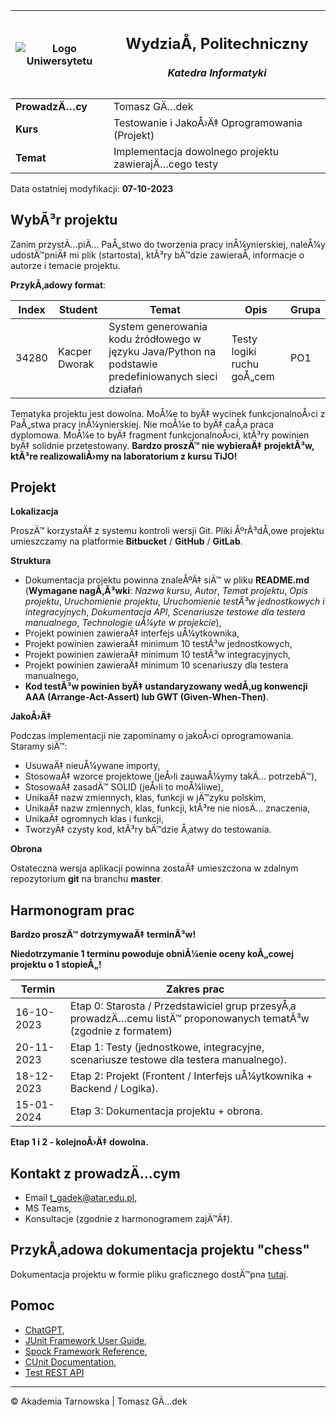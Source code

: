 | ![Logo Uniwersytetu](./img/at_logo_thumb.png) | <h2>WydziaÅ‚ Politechniczny</h2><h5>Katedra Informatyki</h5>                            |
| --------------------------------------------- | -------------------------------------------------------------------------------------- |
| **ProwadzÄ…cy**                                | Tomasz GÄ…dek                                                                           |
| **Kurs**                                      | Testowanie i JakoÅ›Ä‡ Oprogramowania (Projekt)                                           |
| **Temat**                                     | Implementacja dowolnego projektu zawierajÄ…cego testy                                   |

Data ostatniej modyfikacji: **07-10-2023**

## WybÃ³r projektu

Zanim przystÄ…piÄ… PaÅ„stwo do tworzenia pracy inÅ¼ynierskiej, naleÅ¼y udostÄ™pniÄ‡ mi plik (startosta), ktÃ³ry bÄ™dzie zawieraÅ‚ informacje 
o autorze i temacie projektu.

**PrzykÅ‚adowy format**:

| Index  | Student     | Temat  | Opis                                                                                                                     | Grupa |
|-------|--------------|--------|--------------------------------------------------------------------------------------------------------------------------|-------|
| 34280 | Kacper Dworak | System generowania kodu źródłowego w języku Java/Python na podstawie predefiniowanych sieci działań | Testy logiki ruchu goÅ„cem | PO1   |

Tematyka projektu jest dowolna. MoÅ¼e to byÄ‡ wycinek funkcjonalnoÅ›ci z PaÅ„stwa pracy inÅ¼ynierskiej. Nie moÅ¼e to byÄ‡ caÅ‚a praca dyplomowa. MoÅ¼e to
byÄ‡ fragment funkcjonalnoÅ›ci, ktÃ³ry powinien byÄ‡ solidnie przetestowany. **Bardzo proszÄ™ nie wybieraÄ‡ projektÃ³w, ktÃ³re realizowaliÅ›my na laboratorium z kursu TiJO!**

## Projekt

**Lokalizacja**

ProszÄ™ korzystaÄ‡ z systemu kontroli wersji Git. Pliki ÅºrÃ³dÅ‚owe projektu umieszczamy na platformie **Bitbucket** / **GitHub** / **GitLab**.

**Struktura**

- Dokumentacja projektu powinna znaleÅºÄ‡ siÄ™ w pliku **README.md** (**Wymagane nagÅ‚Ã³wki**: *Nazwa kursu*, *Autor*, *Temat projektu*, *Opis projektu*, *Uruchomienie projektu*, *Uruchomienie testÃ³w jednostkowych i integracyjnych*, *Dokumentacja API*, *Scenariusze testowe dla testera manualnego*, *Technologie uÅ¼yte w projekcie*),
- Projekt powinien zawieraÄ‡ interfejs uÅ¼ytkownika,
- Projekt powinien zawieraÄ‡ minimum 10 testÃ³w jednostkowych,
- Projekt powinien zawieraÄ‡ minimum 10 testÃ³w integracyjnych,
- Projekt powinien zawieraÄ‡ minimum 10 scenariuszy dla testera manualnego,
- **Kod testÃ³w powinien byÄ‡ ustandaryzowany wedÅ‚ug konwencji AAA (Arrange-Act-Assert) lub GWT (Given-When-Then)**.

**JakoÅ›Ä‡**

Podczas implementacji nie zapominamy o jakoÅ›ci oprogramowania. Staramy siÄ™:

- UsuwaÄ‡ nieuÅ¼ywane importy,
- StosowaÄ‡ wzorce projektowe (jeÅ›li zauwaÅ¼ymy takÄ… potrzebÄ™),
- StosowaÄ‡ zasadÄ™ SOLID (jeÅ›li to moÅ¼liwe),
- UnikaÄ‡ nazw zmiennych, klas, funkcji w jÄ™zyku polskim,
- UnikaÄ‡ nazw zmiennych, klas, funkcji, ktÃ³re nie niosÄ… znaczenia,
- UnikaÄ‡ ogromnych klas i funkcji,
- TworzyÄ‡ czysty kod, ktÃ³ry bÄ™dzie Å‚atwy do testowania.

**Obrona**

Ostateczna wersja aplikacji powinna zostaÄ‡ umieszczona w zdalnym repozytorium **git** na branchu **master**.

## Harmonogram prac

**Bardzo proszÄ™ dotrzymywaÄ‡ terminÃ³w!**

**Niedotrzymanie 1 terminu powoduje obniÅ¼enie oceny koÅ„cowej projektu o 1 stopieÅ„!**

| Termin     | Zakres prac                                                                                                   |
| ---------- | ------------------------------------------------------------------------------------------------------------- |
| 16-10-2023 | Etap 0: Starosta / Przedstawiciel grup przesyÅ‚a prowadzÄ…cemu listÄ™ proponowanych tematÃ³w (zgodnie z formatem) |
| 20-11-2023 | Etap 1: Testy (jednostkowe, integracyjne, scenariusze testowe dla testera manualnego).                        |
| 18-12-2023 | Etap 2: Projekt (Frontent / Interfejs uÅ¼ytkownika + Backend / Logika).                                        |
| 15-01-2024 | Etap 3: Dokumentacja projektu + obrona.                                                                       |

**Etap 1 i 2 - kolejnoÅ›Ä‡ dowolna.**

## Kontakt z prowadzÄ…cym

- Email <t_gadek@atar.edu.pl>,
- MS Teams,
- Konsultacje (zgodnie z harmonogramem zajÄ™Ä‡).

## PrzykÅ‚adowa dokumentacja projektu "chess"

Dokumentacja projektu w formie pliku graficznego dostÄ™pna [tutaj](./chess-documentation/chess-documentation.png).

## Pomoc

- [ChatGPT](https://chat.openai.com/),
- [JUnit Framework User Guide](https://junit.org/junit5/docs/current/user-guide/),
- [Spock Framework Reference](https://spockframework.org/spock/docs/2.3/index.html),
- [CUnit Documentation](https://cunit.sourceforge.net/documentation.html),
- [Test REST API](https://www.baeldung.com/integration-testing-a-rest-api)

***

&copy; Akademia Tarnowska | Tomasz GÄ…dek
